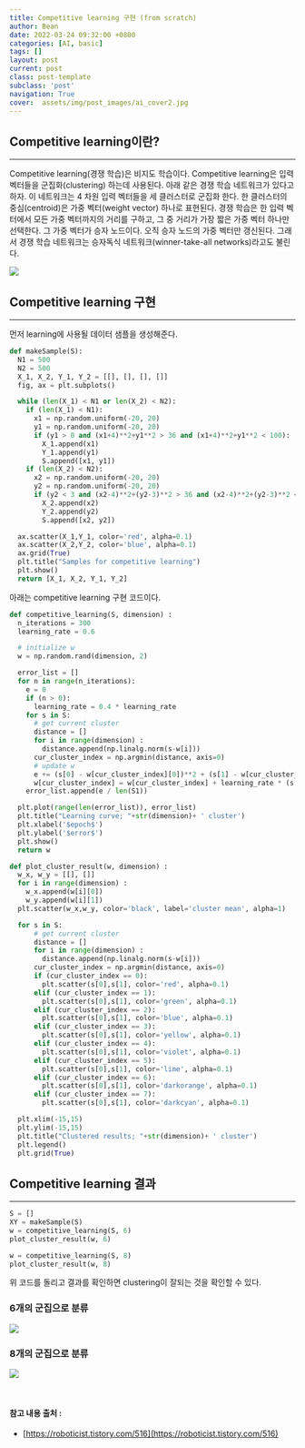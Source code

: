 ```yaml
---
title: Competitive learning 구현 (from scratch)
author: Bean
date: 2022-03-24 09:32:00 +0800
categories: [AI, basic]
tags: []
layout: post
current: post
class: post-template
subclass: 'post'
navigation: True
cover:  assets/img/post_images/ai_cover2.jpg
---
```


## Competitive learning이란?
---
Competitive learning(경쟁 학습)은 비지도 학습이다. Competitive learning은 입력 벡터들을 군집화(clustering) 하는데 사용된다. 아래 같은 경쟁 학습 네트워크가 있다고 하자. 이 네트워크는 4 차원 입력 벡터들을 세 클러스터로 군집화 한다. 한 클러스터의 중심(centroid)은 가중 벡터(weight vector) 하나로 표현된다. 경쟁 학습은 한 입력 벡터에서 모든 가중 벡터까지의 거리를 구하고, 그 중 거리가 가장 짧은 가중 벡터 하나만 선택한다. 그 가중 벡터가 승자 노드이다. 오직 승자 노드의 가중 벡터만 갱신된다. 그래서 경쟁 학습 네트워크는 승자독식 네트워크(winner-take-all networks)라고도 불린다.

<div style="text-align: left">
   <img src="/assets/img/post_images/competitive1.png" />
</div>

## Competitive learning 구현
---

먼저 learning에 사용될 데이터 샘플을 생성해준다.

```python
def makeSample(S):
  N1 = 500
  N2 = 500
  X_1, X_2, Y_1, Y_2 = [[], [], [], []]
  fig, ax = plt.subplots()

  while (len(X_1) < N1 or len(X_2) < N2):
    if (len(X_1) < N1):
      x1 = np.random.uniform(-20, 20)
      y1 = np.random.uniform(-20, 20)
      if (y1 > 0 and (x1+4)**2+y1**2 > 36 and (x1+4)**2+y1**2 < 100):
        X_1.append(x1)
        Y_1.append(y1)
        S.append([x1, y1])
    if (len(X_2) < N2):
      x2 = np.random.uniform(-20, 20)
      y2 = np.random.uniform(-20, 20)
      if (y2 < 3 and (x2-4)**2+(y2-3)**2 > 36 and (x2-4)**2+(y2-3)**2 < 100):
        X_2.append(x2)
        Y_2.append(y2)
        S.append([x2, y2])

  ax.scatter(X_1,Y_1, color='red', alpha=0.1)
  ax.scatter(X_2,Y_2, color='blue', alpha=0.1)
  ax.grid(True)
  plt.title("Samples for competitive learning")
  plt.show()
  return [X_1, X_2, Y_1, Y_2]
```

아래는 competitive learning 구현 코드이다.

```python
def competitive_learning(S, dimension) :
  n_iterations = 300
  learning_rate = 0.6

  # initialize w
  w = np.random.rand(dimension, 2)

  error_list = []
  for n in range(n_iterations):
    e = 0
    if (n > 0):
      learning_rate = 0.4 * learning_rate
    for s in S:
      # get current cluster
      distance = []
      for i in range(dimension) :
        distance.append(np.linalg.norm(s-w[i]))
      cur_cluster_index = np.argmin(distance, axis=0)
      # update w
      e += (s[0] - w[cur_cluster_index][0])**2 + (s[1] - w[cur_cluster_index][1])**2
      w[cur_cluster_index] = w[cur_cluster_index] + learning_rate * (s - w[cur_cluster_index])
    error_list.append(e / len(S1))

  plt.plot(range(len(error_list)), error_list)
  plt.title("Learning curve; "+str(dimension)+ ' cluster')
  plt.xlabel('$epoch$')
  plt.ylabel('$error$')
  plt.show()
  return w
```

```python
def plot_cluster_result(w, dimension) :
  w_x, w_y = [[], []]
  for i in range(dimension) :
    w_x.append(w[i][0])
    w_y.append(w[i][1])
  plt.scatter(w_x,w_y, color='black', label='cluster mean', alpha=1)

  for s in S:
      # get current cluster
      distance = []
      for i in range(dimension) :
        distance.append(np.linalg.norm(s-w[i]))
      cur_cluster_index = np.argmin(distance, axis=0)
      if (cur_cluster_index == 0):
        plt.scatter(s[0],s[1], color='red', alpha=0.1)
      elif (cur_cluster_index == 1):
        plt.scatter(s[0],s[1], color='green', alpha=0.1)
      elif (cur_cluster_index == 2):
        plt.scatter(s[0],s[1], color='blue', alpha=0.1)
      elif (cur_cluster_index == 3):
        plt.scatter(s[0],s[1], color='yellow', alpha=0.1)
      elif (cur_cluster_index == 4):
        plt.scatter(s[0],s[1], color='violet', alpha=0.1)
      elif (cur_cluster_index == 5):
        plt.scatter(s[0],s[1], color='lime', alpha=0.1)
      elif (cur_cluster_index == 6):
        plt.scatter(s[0],s[1], color='darkorange', alpha=0.1)
      elif (cur_cluster_index == 7):
        plt.scatter(s[0],s[1], color='darkcyan', alpha=0.1)

  plt.xlim(-15,15)
  plt.ylim(-15,15)
  plt.title("Clustered results; "+str(dimension)+ ' cluster')
  plt.legend()
  plt.grid(True)
```

## Competitive learning 결과
---
```python
S = []
XY = makeSample(S)
w = competitive_learning(S, 6)
plot_cluster_result(w, 6)

w = competitive_learning(S, 8)
plot_cluster_result(w, 8)
```
위 코드를 돌리고 결과를 확인하면 clustering이 잘되는 것을 확인할 수 있다.

### 6개의 군집으로 분류
<div style="text-align: left">
   <img src="/assets/img/post_images/competitive2.png" />
</div>

### 8개의 군집으로 분류
<div style="text-align: left">
   <img src="/assets/img/post_images/competitive3.png" />
</div>

&nbsp;
#### 참고 내용 출처 :
* [https://roboticist.tistory.com/516](https://roboticist.tistory.com/516)